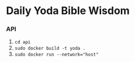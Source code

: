 # Daily Yoda Bible Wisdom

### API

1. `cd api`
2. `sudo docker build -t yoda .`
3. `sudo docker run --network="host"`

